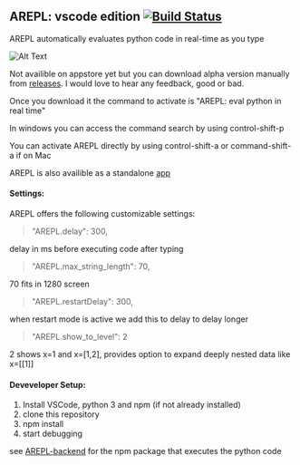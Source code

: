 ## AREPL: vscode edition [![Build Status](https://travis-ci.org/Almenon/AREPL-vscode.svg?branch=master)](https://travis-ci.org/Almenon/AREPL-vscode)

AREPL automatically evaluates python code in real-time as you type

![Alt Text](https://raw.githubusercontent.com/Almenon/AREPL-vscode/master/example.gif)

Not availible on appstore yet but you can download alpha version manually from [releases](https://github.com/Almenon/AREPL-vscode/releases).  I would love to hear any feedback, good or bad.

Once you download it the command to activate is "AREPL: eval python in real time"

In windows you can access the command search by using control-shift-p

You can activate AREPL directly by using control-shift-a or command-shift-a if on Mac

AREPL is also availible as a standalone [app](https://github.com/Almenon/AREPL)

#### Settings:

AREPL offers the following customizable settings:

> "AREPL.delay": 300,

delay in ms before executing code after typing

> "AREPL.max_string_length": 70,

70 fits in 1280 screen

> "AREPL.restartDelay": 300,

when restart mode is active we add this to delay to delay longer

> "AREPL.show_to_level": 2

2 shows x=1 and x=[1,2], provides option to expand deeply nested data like x=[[1]]

#### Deveveloper Setup:

1. Install VSCode, python 3 and npm (if not already installed)
2. clone this repository
3. npm install
4. start debugging

see [AREPL-backend](https://github.com/Almenon/AREPL-backend) for the npm package that executes the python code

